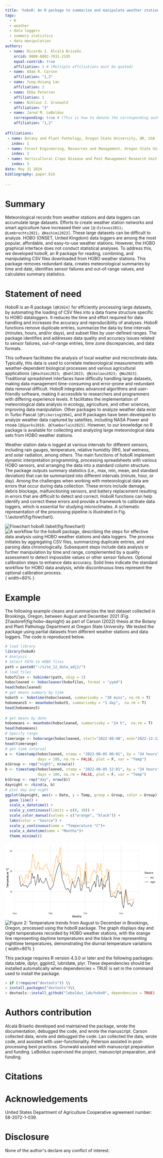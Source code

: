 ```yaml
---
title: 'hoboR: An R package to summarize and manipulate weather station data.'
tags:
  - R
  - weather
  - data loggers
  - summary statistics
  - data manipulation
authors:
  - name: Ricardo I. Alcalá Briseño
    orcid: 0000-0002-7031-2195
    equal-contrib: true
    affiliation: 1 # (Multiple affiliations must be quoted)
  - name: Adam R. Carson
    affiliation: "1,2"
  - name: Yung-Hsiang Lan
    affiliation: 1
  - name: Ebba Peterson
    affiliation: 1
  - name: Niklaus J. Grunwald 
    affiliation: "3"
  - name: Jared M. LeBoldus
    corresponding: true # (This is how to denote the corresponding author)
    affiliation: "1,2"

affiliations:
 - name: Botany and Plant Pathology, Oregon State University, OR, USA
   index: 1
 - name: Forest Engineering, Resources and Management, Oregon State University, OR, USA
   index: 2
 - name: Horticultural Crops Disease and Pest Management Research Unit, USDA ARS, Corvallis, OR
   index: 3
date: May 31 2024
bibliography: paper.bib

---
```


# Summary

Meteorological records from weather stations and data loggers can accumulate large datasets. Efforts to create weather station networks and smart agriculture have increased their use `[@:Estevez2011; @Lembrechts2021; @Hachimi2023]`. These large datasets can be difficult to analyze. HOBO (ONSET, United Kingdom) data loggers are among the most popular, affordable, and easy-to-use weather stations. However, the HOBO graphical interface does not conduct statistical analyses. To address this, we developed hoboR, an R package for reading, combining, and manipulating CSV files downloaded from HOBO weather stations. This package removes redundant data, creates meteorological summaries by time and date, identifies sensor failures and out-of-range values, and calculates summary statistics.

# Statement of need

HoboR is an R package `[@R2024]` for efficiently processing large datasets, by automating the loading of CSV files into a data frame structure specific to HOBO dataloggers. It reduces the time and effort required for data handling and increases the accuracy and reproducibility of analyses. HoboR functions remove duplicate entries, summarize the data by time intervals (minutes, hours, and/or days), and subset files by user-defined ranges. The package identifies and addresses data quality and accuracy issues related to sensor failures, out-of-range entries, time zone discrepancies, and data formats. 

This software facilitates the analysis of local weather and microclimate data. Typically, this data is used to correlate meteorological measurements with weather-dependent biological processes and various agricultural applications `[@Hachimi2023; @Dahl2023; @Nikolaou2023; @Wu2023]`. Traditional spreadsheet interfaces have difficulty handling large datasets, making data management time-consuming and error-prone and redundant data removal difficult. HoboR integrates advanced algorithms and user-friendly software, making it accessible to researchers and programmers with differing experience levels. It facilitates the implementation of meteorological data analysis in ecology, agriculture, and other sciences, improving data manipulation. Other packages to analyze weather data exist in Turbo Pascal `[@Pickering1994]`, and R packages have been developed to analyze weather data captured by satellites, including NASA Power and rnoaa `[@Sparks2018; @Chamberlain2023]`. However, to our knowledge no R package is available for collecting and analyzing large meteorological data sets from HOBO weather stations.

Weather station data is logged at various intervals for different sensors, including rain gauges, temperature, relative humidity (RH), leaf wetness, and solar radiation, among others.  The main functions of hoboR implement dynamic interpretation programming, processing spreadsheets with various HOBO sensors, and arranging the data into a standard column structure. The package outputs summary statistics (i.e., max, min, mean, and standard deviation) that can be summarized into different intervals (minute, hour, or day). Among the challenges when working with meteorological data are errors that occur during data collection. These errors include damage, debris blockage, malfunctioning sensors, and battery replacement resulting in errors that are difficult to detect and correct. HoboR functions can help identify and correct these errors and provide a framework to calibrate data loggers, which is essential for studying microclimates. A schematic representation of the processing pipeline is illustrated in Fig. 1.\autoref{fig:flowchart}.

![Flowchart hoboR.\label{fig:flowchart}](../docs/images/flowchart-hobor.png)
![A workflow for the hoboR package, describing the steps for effective data analysis using HOBO weather stations and data loggers. The process initiates by aggregating CSV files, summarizing duplicate entries, and parsing data chronologically. Subsequent steps include data analysis or further manipulation by time and range, complemented by a quality assessment to detect impossible values or other sensor failures. Optional calibration steps to enhance data accuracy. Solid lines indicate the standard workflow for HOBO data analysis, while discontinuous lines represent the optional calibration process.](flowchart.png){ width=80% }


# Example
The following example cleans and summarizes the test dataset collected in Brookings, Oregon, between August and December 2021 (Fig. 2)\autoref{fig:hobo-daynight} as part of  Carson (2022) thesis at the Botany and Plant Pathology Department at Oregon State University. We tested the package using partial datasets from different weather stations and data loggers. The code is reproduced below.

```R
# load library
library(hoboR)
# Analysis
# Select PATH to HOBO files
path = paste0("~/site_12_date_adj2/")
# load files
hobofiles <- hobinder(path, skip = 1)
hobocleaned <- hobocleaner(hobofiles, format = "yymd")
head(hobocleaned)
# get means summary by time
hobot5 <- hobotime(hobocleaned, summariseby = "30 mins", na.rm = T)
hobomeans5 <- meanhobo(hobot5, summariseby = "1 day",  na.rm = T)
head(hobomeans5)

# get means by date
hobomeans <- meanhobo(hobocleaned, summariseby = "24 h",  na.rm = T)
head(hobomeans)
# Specify range
timerange <- hoborange(hobocleaned, start="2022-08-08", end="2022-12-12")
head(timerange)
# get time interval 
a <- timestamp(hobocleaned, stamp = "2022-08-05 00:01", by = "24 hours",
               days = 100, na.rm = FALSE, plot = F, var = "Temp")
a$Group <- rep("night", nrow(a))
b <- timestamp(hobocleaned, stamp = "2022-08-05 12:01", by = "24 hours",
               days = 100, na.rm = FALSE, plot = F, var = "Temp")
b$Group <- rep("day", nrow(b))
daynight <- rbind(a, b)
# plot day and night 
ggplot(daynight, aes(x = Date, y = Temp, group = Group, color = Group)) +
  geom_line() +
  scale_x_datetime() +
  scale_y_continuous(limits = c(0, 30)) +
  scale_color_manual(values = c("orange", "black")) +
  labs(color = "Source") +
  scale_y_continuous(name = "Temperature °C")+
  scale_x_datetime(name = "Months")+
  theme_minimal()
```

![HOBO-daynight.\label{fig:hobo-daynight}](../docs/images/hobo-daynight.png)
![Figure 2: Temperature trends from August to December in Brookings, Oregon, processed using the hoboR package. The graph displays day and night temperatures recorded by HOBO weather stations, with the orange line representing daytime temperatures and the black line representing nighttime temperatures, demonstrating the diurnal temperature variations](figure.png){ width=80% }

This package requires R version 4.3.0 or later and the following packages:
data.table, dplyr, ggplot2, lubridate, plyr. These dependencies should be installed automatically when dependencies = TRUE is set in the command used to install the
package.

```R
> if (!require("devtools")) \\
> install.packages("devtools")\\
> devtools::install_github("leboldus_lab/hoboR", dependencies = TRUE)
```

# Authors contribution
Alcalá Briseño developed and maintained the package, wrote the documentation, debugged the code, and wrote the manuscript. Carson collected data, wrote and debugged the code. Lan collected the data, wrote code, and assisted with user-functionality. Peterson assisted in post-processing best practices. Grunwald assisted with manuscript preparation and funding. LeBoldus supervised the project, manuscript preparation, and funding.


# Citations


# Acknowledgements

United States Department of Agriculture Cooperative agreement number: 58-2072-1-039.

# Disclosure

None of the author's declare any conflict of interest.
